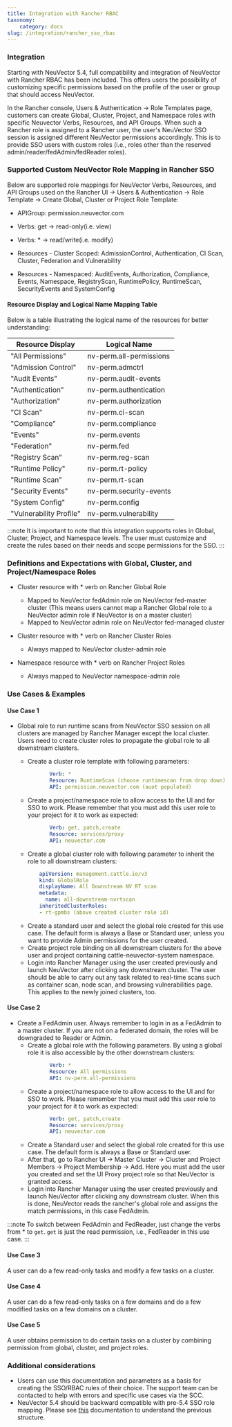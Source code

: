 ```yaml
---
title: Integration with Rancher RBAC
taxonomy:
    category: docs
slug: /integration/rancher_sso_rbac
---
```


### Integration

Starting with NeuVector 5.4, full compatibility and integration of NeuVector with Rancher RBAC has been included. This offers users the possibility of customizing specific permissions based on the profile of the user or group that should access NeuVector.

In the Rancher console, Users & Authentication -> Role Templates page, customers can create Global, Cluster, Project, and Namespace roles with specific Neuvector Verbs, Resources, and API Groups. When such a Rancher role is assigned to a Rancher user, the user's NeuVector SSO session is assigned different NeuVector permissions accordingly. This is to provide SSO users with custom roles (i.e., roles other than the reserved admin/reader/fedAdmin/fedReader roles).


### Supported Custom NeuVector Role Mapping in Rancher SSO

Below are supported role mappings for NeuVector Verbs, Resources, and API Groups used on the Rancher UI -> Users & Authentication -> Role Template -> Create Global, Cluster or Project Role Template:                                                                                                                                                                                                                                                                                                          

* APIGroup: permission.neuvector.com

* Verbs: get -> read-only(i.e. view)

* Verbs: * -> read/write(i.e. modify)

* Resources - Cluster Scoped: AdmissionControl, Authentication, CI Scan, Cluster, Federation and Vulnerability

* Resources - Namespaced: AuditEvents, Authorization, Compliance, Events, Namespace, RegistryScan, RuntimePolicy, RuntimeScan, SecurityEvents and SystemConfig

                                                                                                                                                                                                                                                                                                                                                                                                                                                                                                                                                                                                                                                                                                                                                                                              

#### Resource Display and Logical Name Mapping Table

Below is a table illustrating the logical name of the resources for better understanding:


| Resource Display   | Logical Name                                                                                                                                                                                                                                                                                                                                                                                                                                                                                                                                                                                                    |
| -------------------|-----------------------------------| 
| "All Permissions"  | nv-perm.all-permissions           |
| "Admission Control"| nv-perm.admctrl                   |
| "Audit Events"     | nv-perm.audit-events              |
| "Authentication"   | nv-perm.authentication            |
| "Authorization"    | nv-perm.authorization             |
| "CI Scan"          | nv-perm.ci-scan                   |
| "Compliance"       | nv-perm.compliance                |
| "Events"           | nv-perm.events                    |
| "Federation"       | nv-perm.fed                       |
| "Registry Scan"    | nv-perm.reg-scan                  |
| "Runtime Policy"   | nv-perm.rt-policy                 |
| "Runtime Scan"     | nv-perm.rt-scan                   |
| "Security Events"  | nv-perm.security-events           |
| "System Config"    | nv-perm.config                    |   
| "Vulnerability Profile" | nv-perm.vulnerability        |                                                                                                                                                                                                                                                                                                                             


:::note
It is important to note that this integration supports roles in Global, Cluster, Project, and Namespace levels. The user must customize and create the rules based on their needs and scope permissions for the SSO.
:::

                                                                                                                                                                                                                                                                                                                                                                                                   
### Definitions and Expectations with Global, Cluster, and Project/Namespace Roles 

* Cluster resource with * verb on Rancher Global Role
  + Mapped to NeuVector fedAdmin role on NeuVector fed-master cluster  (This means users cannot map a Rancher Global role to a NeuVector admin role if NeuVector is on a master cluster)
  + Mapped to NeuVector admin role on NeuVector fed-managed cluster

* Cluster resource with * verb on Rancher Cluster Roles
  + Always mapped to NeuVector cluster-admin role

* Namespace resource with * verb on Rancher Project Roles
  + Always mapped to NeuVector namespace-admin role


### Use Cases & Examples

#### Use Case 1

* Global role to run runtime scans from NeuVector SSO session on all clusters are managed by Rancher Manager except the local cluster. Users need to create cluster roles to propagate the global role to all downstream clusters.
  + Create a cluster role template with following parameters: 

    ```yaml
           Verb: *
           Resource: RuntimeScan (choose runtimescan from drop down)
           API: permission.neuvector.com (auot populated)             
    ```
  + Create a project/namespace role to allow access to the UI and for SSO to work. Please remember that you must add this user role to your project for it to work as expected:

    ```yaml
           Verb: get, patch,create 
           Resource: services/proxy
           API: neuvector.com           
    ```
   + Create a global cluster role with following parameter to inherit the role to all downstream clusters:
     
    ```yaml
           apiVersion: management.cattle.io/v3
           kind: GlobalRole
           displayName: All Downstream NV RT scan
           metadata:
             name: all-downstream-nvrtscan
           inheritedClusterRoles:
           - rt-gpmbs (above created cluster role id)         
    ```
   + Create a standard user and select the global role created for this use case. The default form is always a Base or Standard user, unless you want to provide Admin permissions for the user created.
   + Create project role binding on all downstream clusters for the above user and project containing cattle-neuvector-system namespace.
   + Login into Rancher Manager using the user created previously and launch NeuVector after clicking any downstream cluster. The user should be able to carry out any task related to real-time scans such as container scan, node scan, and browsing vulnerabilities page. This applies to the newly joined clusters, too. 


#### Use Case 2

* Create a FedAdmin user. Always remember to login in as a FedAdmin to a master cluster. If you are not on a federated domain, the roles will be downgraded to Reader or Admin.
  + Create a global role with the following parameters. By using a global role it is also accessible by the other downstream clusters:
    ```yaml
           Verb: *
           Resource: All permissions
           API: nv-perm.all-permissions          
    ```
  + Create a project/namespace role to allow access to the UI and for SSO to work. Please remember that you must add this user role to your project for it to work as expected:
    ```yaml
           Verb: get, patch,create 
           Resource: services/proxy
           API: neuvector.com      
    ```
  + Create a Standard user and select the global role created for this use case. The default form is always a Base or Standard user.
  + After that, go to Rancher UI -> Master Cluster -> Cluster and Project Members -> Project Membership -> Add. Here you must add the user you created and set the UI Proxy project role so that NeuVector is granted access.
  + Login into Rancher Manager using the user created previously and launch NeuVector after clicking any downstream cluster. When this is done, NeuVector reads the rancher's global role and assigns the match permissions, in this case FedAdmin.


:::note
To switch between FedAdmin and FedReader, just change the verbs from * to `get`. `get` is just the read permission, i.e., FedReader in this use case.
:::


#### Use Case 3

A user can do a few read-only tasks and modify a few tasks on a cluster.

#### Use Case 4

A user can do a few read-only tasks on a few domains and do a few modified tasks on a few domains on a cluster.

#### Use Case 5

A user obtains permission to do certain tasks on a cluster by combining permission from global, cluster, and project roles.


### Additional considerations

* Users can use this documentation and parameters as a basis for creating the SSO/RBAC rules of their choice. The support team can be contacted to help with errors and specific use cases via the SCC.
* NeuVector 5.4 should be backward compatible with pre-5.4 SSO role mapping. Please see [this](https://github.com/horantj/rancher-nv-rbac) documentation to understand the previous structure. 


